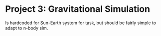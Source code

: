 # Project 3: Gravitational Simulation

Is hardcoded for Sun-Earth system for task, but should be fairly simple to adapt to n-body sim.
